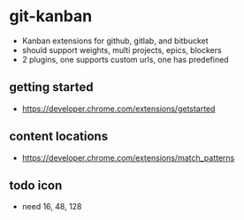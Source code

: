 # git-kanban

* Kanban extensions for github, gitlab, and bitbucket
* should support weights, multi projects, epics, blockers
* 2 plugins, one supports custom urls, one has predefined

## getting started

* https://developer.chrome.com/extensions/getstarted

## content locations

* https://developer.chrome.com/extensions/match_patterns

## todo icon

* need 16, 48, 128